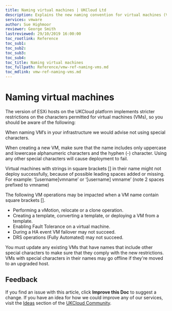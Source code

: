 ```yaml
---
title: Naming virtual machines | UKCloud Ltd
description: Explains the new naming convention for virtual machines (VMs) in UKCloud for VMware
services: vmware
author: Sue Highmoor
reviewer: George Smith
lastreviewed: 29/10/2019 16:00:00
toc_rootlink: Reference
toc_sub1: 
toc_sub2:
toc_sub3:
toc_sub4:
toc_title: Naming virtual machines
toc_fullpath: Reference/vmw-ref-naming-vms.md
toc_mdlink: vmw-ref-naming-vms.md
---
```


# Naming virtual machines

The version of ESXi hosts on the UKCloud platform implements stricter restrictions on the characters permitted for virtual machines (VMs), so you should be aware of the following:

When naming VM’s in your infrastructure we would advise not using special characters. 

When creating a new VM, make sure that the name includes only uppercase and lowercase alphanumeric characters and the hyphen (-) character. Using any other special characters will cause deployment to fail.

Virtual machines with strings in square brackets [] in their name might not deploy successfully, because of possible leading spaces added or missing. For example: ‘[username]vmname’ or ‘[username] vmname’ (note 2 spaces prefixed to vmname)

The following VM operations may be impacted when a VM name contain square brackets [].
-	Performing a vMotion, relocate or a clone operation.
-	Creating a template, converting a template, or deploying a VM from a template.
-	Enabling Fault Tolerance on a virtual machine.
-	During a HA event VM failover may not succeed.
-	DRS operations (Fully Automated) may not succeed.

You must update any existing VMs that have names that include other special characters to make sure that they comply with the new restrictions. VMs with special characters in their names may go offline if they're moved to an upgraded host.

## Feedback

If you find an issue with this article, click **Improve this Doc** to suggest a change. If you have an idea for how we could improve any of our services, visit the [Ideas](https://community.ukcloud.com/ideas) section of the [UKCloud Community](https://community.ukcloud.com).
